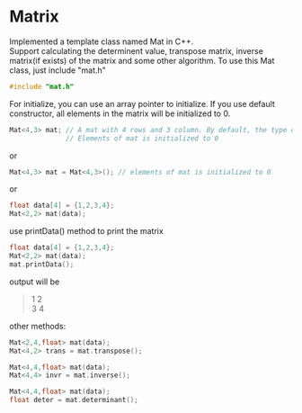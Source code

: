 # Matrix
Implemented a template class named Mat in C++. <br>
Support calculating the determinent value, transpose matrix, inverse matrix(if exists) of the matrix and some other algorithm.
To use this Mat class, just include "mat.h"
```cpp
#include "mat.h"
```
For initialize, you can use an array pointer to initialize. 
If you use default constructor, all elements in the matrix will be initialized to 0.
```cpp
Mat<4,3> mat; // A mat with 4 rows and 3 column. By default, the type of each element is float.
              // Elements of mat is initialized to 0
```
or
```cpp
Mat<4,3> mat = Mat<4,3>(); // elements of mat is initialized to 0
```
or
```cpp
float data[4] = {1,2,3,4};
Mat<2,2> mat(data);
```
use printData() method to print the matrix
```cpp
float data[4] = {1,2,3,4};
Mat<2,2> mat(data);
mat.printData();
```
output will be
>1    2<br>
>3    4<br>

other methods:
```cpp
Mat<2,4,float> mat(data);
Mat<4,2> trans = mat.transpose();
```
```cpp
Mat<4,4,float> mat(data);
Mat<4,4> invr = mat.inverse();
```
```cpp
Mat<4,4,float> mat(data);
float deter = mat.determinant();
```









